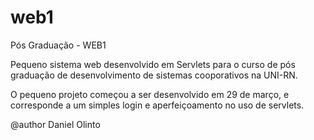 web1
====

Pós Graduação - WEB1

Pequeno sistema web desenvolvido em Servlets para o curso de pós graduação de desenvolvimento de sistemas cooporativos na UNI-RN.

O pequeno projeto começou a ser desenvolvido em 29 de março, e corresponde a um simples login e aperfeiçoamento no uso de servlets.

@author Daniel Olinto
